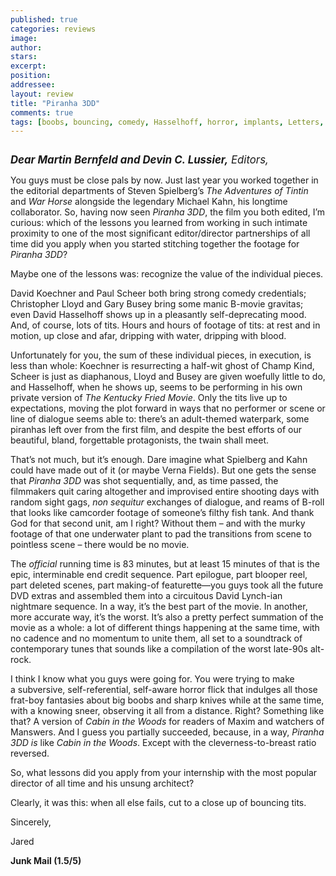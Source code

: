 ```yaml
---
published: true
categories: reviews
image:
author: 
stars: 
excerpt: 
position: 
addressee: 
layout: review
title: "Piranha 3DD"
comments: true
tags: [boobs, bouncing, comedy, Hasselhoff, horror, implants, Letters, lifeguards, netflix.ca, piranha, strippers, tits]
---
```

<div><p><span class="full-image-block ssNonEditable"><span><a href="/letters/2012/6/4/piranha-3dd.html"><img src="http://static.squarespace.com/static/5005f6bcc4aa41161b33e89e/5329cf1fe4b07c068ebf74de/5329cf1fe4b07c068ebf7590/1338850645567/piranha-3dd.jpg" alt="" /></a></span></span></p>
<p><span style="font-size:120%;"><em><strong>Dear Martin Bernfeld and Devin C. Lussier,</strong> Editors,</em></span></p>
<p>You guys must be close pals by now. Just last year you worked together in the editorial departments of Steven Spielberg&rsquo;s <em>The Adventures of Tintin</em> and <em>War Horse</em> alongside the legendary Michael Kahn, his longtime collaborator. So, having now seen<em> Piranha 3DD</em>, the film you both edited, I&rsquo;m curious: which of the lessons you learned from working in such intimate proximity to one of the most significant editor/director partnerships of all time did you apply when you started stitching together the footage for <em>Piranha 3DD</em>?</p>
<p>Maybe one of the lessons was: recognize the value of the individual pieces.</p>
<p>David Koechner and Paul Scheer both bring strong comedy credentials; Christopher Lloyd and Gary Busey bring some manic B-movie gravitas; even David Hasselhoff shows up in a pleasantly self-deprecating mood. And, of course, lots of tits. Hours and hours of footage of tits: at rest and in motion, up close and afar, dripping with water, dripping with blood.</p>
<p>Unfortunately for you, the sum of these individual pieces, in execution, is less than whole: Koechner is resurrecting a half-wit ghost of Champ Kind, Scheer is just as diaphanous, Lloyd and Busey are given woefully little to do, and Hasselhoff, when he shows up, seems to be performing in his own private version of <em>The</em> <em>Kentucky Fried Movie</em>. Only the tits live up to expectations, moving the plot forward in ways that no performer or scene or line of dialogue seems able to: there&rsquo;s an adult-themed waterpark, some piranhas left over from the first film, and despite the best efforts of our beautiful, bland, forgettable protagonists, the twain shall meet.</p>
<p>That&rsquo;s not much, but it&rsquo;s enough. Dare imagine what Spielberg and Kahn could have made out of it (or maybe Verna Fields). But one gets the sense that <em>Piranha 3DD</em> was shot sequentially, and, as time passed, the filmmakers quit caring altogether and improvised entire shooting days with random sight gags, <em>non sequitur</em> exchanges of dialogue, and reams of B-roll that looks like camcorder footage of someone&rsquo;s filthy fish tank. And thank God for that second unit, am I right? Without them &ndash; and with the murky footage of that one underwater plant to pad the transitions from scene to pointless scene &ndash; there would be no movie.</p>
<p>The <em>official</em> running time is 83 minutes, but at least 15 minutes of that is the epic, interminable end credit sequence. Part epilogue, part blooper reel, part deleted scenes, part making-of featurette&mdash;you guys took all the future DVD extras and assembled them into a circuitous David Lynch-ian nightmare sequence. In a way, it&rsquo;s the best part of the movie. In another, more accurate way, it&rsquo;s the worst. It&rsquo;s also a pretty perfect summation of the movie as a whole: a lot of different things happening at the same time, with no cadence and no momentum to unite them, all set to a soundtrack of contemporary tunes that sounds like a compilation of the worst late-90s alt-rock.</p>
<p>I think I know what you guys were going for. You were trying to make a&nbsp;subversive, self-referential, self-aware horror flick that indulges all those frat-boy fantasies about big boobs and sharp knives while at the same time, with a knowing sneer, observing it all from a distance. Right? Something like that? A version of <em>Cabin in the Woods</em> for readers of Maxim and watchers of Manswers. And I guess you partially succeeded, because, in a way, <em>Piranha 3DD</em> <em>is</em> like <em>Cabin in the Woods</em>. Except with the cleverness-to-breast ratio reversed.</p>
<p>So, what lessons did you apply from your internship with the most popular director of all time and his unsung architect?</p>
<p>Clearly, it was this: when all else fails, cut to a close up of bouncing tits.</p>
<p>Sincerely,</p>
<p>Jared&nbsp;</p>
<p><strong>Junk Mail (1.5/5)</strong></p></div>
